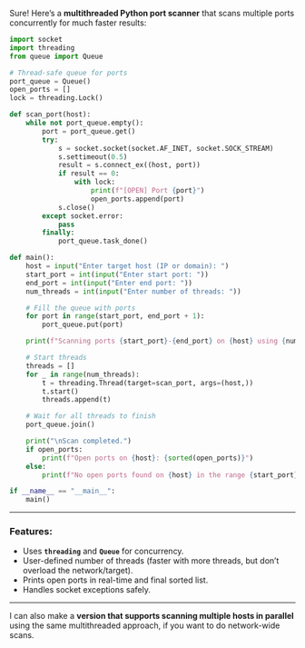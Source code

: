 Sure! Here’s a **multithreaded Python port scanner** that scans multiple ports concurrently for much faster results:

```python
import socket
import threading
from queue import Queue

# Thread-safe queue for ports
port_queue = Queue()
open_ports = []
lock = threading.Lock()

def scan_port(host):
    while not port_queue.empty():
        port = port_queue.get()
        try:
            s = socket.socket(socket.AF_INET, socket.SOCK_STREAM)
            s.settimeout(0.5)
            result = s.connect_ex((host, port))
            if result == 0:
                with lock:
                    print(f"[OPEN] Port {port}")
                    open_ports.append(port)
            s.close()
        except socket.error:
            pass
        finally:
            port_queue.task_done()

def main():
    host = input("Enter target host (IP or domain): ")
    start_port = int(input("Enter start port: "))
    end_port = int(input("Enter end port: "))
    num_threads = int(input("Enter number of threads: "))

    # Fill the queue with ports
    for port in range(start_port, end_port + 1):
        port_queue.put(port)

    print(f"Scanning ports {start_port}-{end_port} on {host} using {num_threads} threads...\n")

    # Start threads
    threads = []
    for _ in range(num_threads):
        t = threading.Thread(target=scan_port, args=(host,))
        t.start()
        threads.append(t)

    # Wait for all threads to finish
    port_queue.join()

    print("\nScan completed.")
    if open_ports:
        print(f"Open ports on {host}: {sorted(open_ports)}")
    else:
        print(f"No open ports found on {host} in the range {start_port}-{end_port}.")

if __name__ == "__main__":
    main()
```

---

### **Features:**

* Uses **`threading`** and **`Queue`** for concurrency.
* User-defined number of threads (faster with more threads, but don’t overload the network/target).
* Prints open ports in real-time and final sorted list.
* Handles socket exceptions safely.

---

I can also make a **version that supports scanning multiple hosts in parallel** using the same multithreaded approach, if you want to do network-wide scans.


